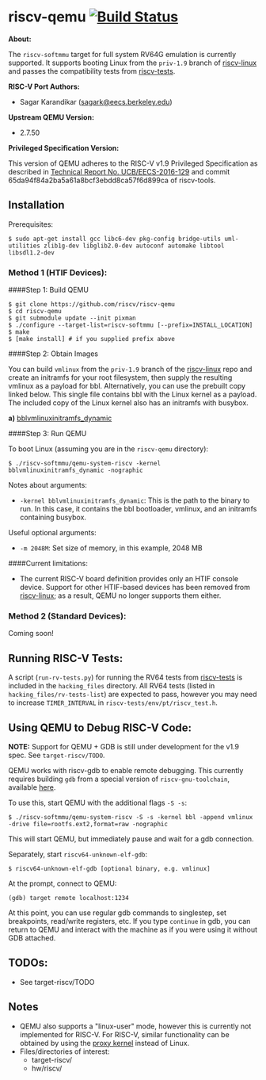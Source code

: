 riscv-qemu [![Build Status](https://travis-ci.org/riscv/riscv-qemu.svg?branch=master)](https://travis-ci.org/riscv/riscv-qemu)
=========

**About:**

The `riscv-softmmu` target for full system RV64G emulation is currently supported.
It supports booting Linux from the `priv-1.9` branch of [riscv-linux] and 
passes the compatibility tests from [riscv-tests].

**RISC-V Port Authors:**

* Sagar Karandikar (sagark@eecs.berkeley.edu)

**Upstream QEMU Version:**

* 2.7.50

**Privileged Specification Version:**

This version of QEMU adheres to the RISC-V v1.9 Privileged Specification as 
described in [Technical Report No. UCB/EECS-2016-129](https://www2.eecs.berkeley.edu/Pubs/TechRpts/2016/EECS-2016-129.pdf) and commit 65da94f84a2ba5a61a8bcf3ebdd8ca57f6d899ca of riscv-tools.

Installation
--------------

Prerequisites:

    $ sudo apt-get install gcc libc6-dev pkg-config bridge-utils uml-utilities zlib1g-dev libglib2.0-dev autoconf automake libtool libsdl1.2-dev

### Method 1 \(HTIF Devices\):

####Step 1: Build QEMU

    $ git clone https://github.com/riscv/riscv-qemu
    $ cd riscv-qemu
    $ git submodule update --init pixman
    $ ./configure --target-list=riscv-softmmu [--prefix=INSTALL_LOCATION]
    $ make
    $ [make install] # if you supplied prefix above

####Step 2: Obtain Images

You can build `vmlinux` from the `priv-1.9` branch of the [riscv-linux] repo and 
create an initramfs for your root filesystem, then supply the resulting vmlinux
as a payload for bbl. Alternatively, you can use the prebuilt copy linked 
below. This single file contains bbl with the Linux kernel as a payload. The
included copy of the Linux kernel also has an initramfs with busybox.

**a)** [bblvmlinuxinitramfs_dynamic](https://people.eecs.berkeley.edu/~skarandikar/host/qemu/1.9/bblvmlinuxinitramfs_dynamic)

####Step 3: Run QEMU

To boot Linux (assuming you are in the `riscv-qemu` directory):

    $ ./riscv-softmmu/qemu-system-riscv -kernel bblvmlinuxinitramfs_dynamic -nographic

Notes about arguments:
* `-kernel bblvmlinuxinitramfs_dynamic`: This is the path to the binary to run. In this case, it contains the bbl bootloader, vmlinux, and an initramfs containing busybox.

Useful optional arguments:
* `-m 2048M`: Set size of memory, in this example, 2048 MB

<!--**IMPORTANT**: To cleanly exit this system, you must enter `halt` at the prompt
and then hit `ctrl-a x`. Otherwise, the root filesystem will likely be corrupted.-->

####Current limitations:

* The current RISC-V board definition provides only an HTIF console device.
Support for other HTIF-based devices has been removed from [riscv-linux]; as a 
result, QEMU no longer supports them either.

### Method 2 \(Standard Devices\):

Coming soon!

Running RISC-V Tests:
---------------------

A script (`run-rv-tests.py`) for running the RV64 tests from [riscv-tests] is
included in the `hacking_files` directory. All RV64 tests (listed in 
`hacking_files/rv-tests-list`) are expected to pass, however you may need to 
increase  `TIMER_INTERVAL` in `riscv-tests/env/pt/riscv_test.h`.

Using QEMU to Debug RISC-V Code:
--------------------------------

**NOTE:** Support for QEMU + GDB is still under development for the v1.9 spec. See `target-riscv/TODO`.

QEMU works with riscv-gdb to enable remote debugging. This currently requires
building `gdb` from a special version of `riscv-gnu-toolchain`, available 
[here](https://github.com/riscv/riscv-gnu-toolchain/tree/binutils-submodule).

To use this, start QEMU with the additional flags `-S -s`:

    $ ./riscv-softmmu/qemu-system-riscv -S -s -kernel bbl -append vmlinux -drive file=rootfs.ext2,format=raw -nographic

This will start QEMU, but immediately pause and wait for a gdb connection.

Separately, start `riscv64-unknown-elf-gdb`:

    $ riscv64-unknown-elf-gdb [optional binary, e.g. vmlinux]

At the prompt, connect to QEMU:

    (gdb) target remote localhost:1234

At this point, you can use regular gdb commands to singlestep, set breakpoints, 
read/write registers, etc. If you type `continue` in gdb, you can return to QEMU 
and interact with the machine as if you were using it without GDB attached.

TODOs:
------

* See target-riscv/TODO

Notes
-----

- QEMU also supports a "linux-user" mode, however this is currently not implemented for RISC-V. For RISC-V, similar functionality can be obtained by using the [proxy kernel] instead of Linux.
- Files/directories of interest:
  - target-riscv/
  - hw/riscv/

[riscv-linux]:https://github.com/riscv/riscv-linux/tree/priv-1.9
[Buildroot]:https://github.com/a0u/buildroot
[riscv-tests]:https://github.com/riscv/riscv-tests
[proxy kernel]:https://github.com/riscv/riscv-pk

